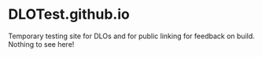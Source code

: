 # DLOTest.github.io
Temporary testing site for DLOs and for public linking for feedback on build. Nothing to see here!
